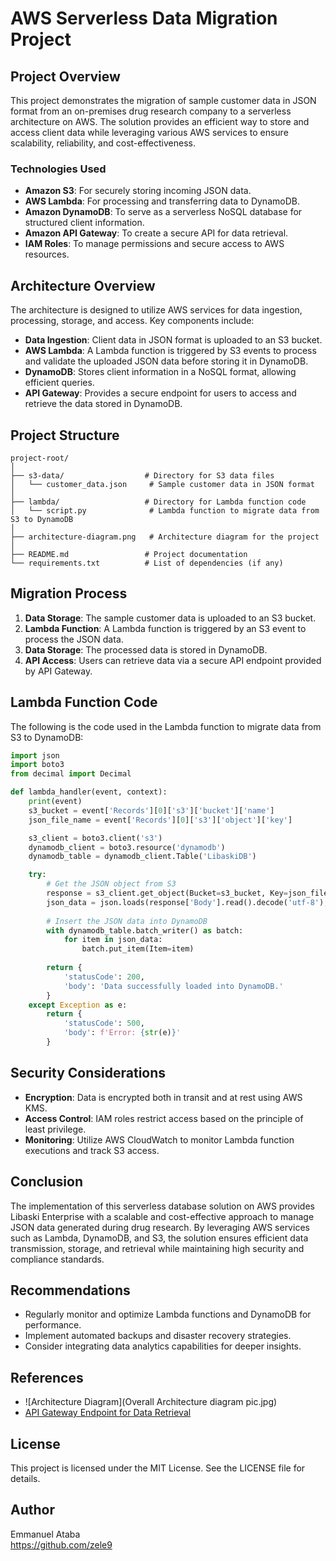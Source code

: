 
# AWS Serverless Data Migration Project

## Project Overview

This project demonstrates the migration of sample customer data in JSON format from an on-premises drug research company to a serverless architecture on AWS. The solution provides an efficient way to store and access client data while leveraging various AWS services to ensure scalability, reliability, and cost-effectiveness.

### Technologies Used
- **Amazon S3**: For securely storing incoming JSON data.
- **AWS Lambda**: For processing and transferring data to DynamoDB.
- **Amazon DynamoDB**: To serve as a serverless NoSQL database for structured client information.
- **Amazon API Gateway**: To create a secure API for data retrieval.
- **IAM Roles**: To manage permissions and secure access to AWS resources.

## Architecture Overview

The architecture is designed to utilize AWS services for data ingestion, processing, storage, and access. Key components include:

- **Data Ingestion**: Client data in JSON format is uploaded to an S3 bucket.
- **AWS Lambda**: A Lambda function is triggered by S3 events to process and validate the uploaded JSON data before storing it in DynamoDB.
- **DynamoDB**: Stores client information in a NoSQL format, allowing efficient queries.
- **API Gateway**: Provides a secure endpoint for users to access and retrieve the data stored in DynamoDB.

## Project Structure

```
project-root/
│
├── s3-data/                  # Directory for S3 data files
│   └── customer_data.json     # Sample customer data in JSON format
│
├── lambda/                   # Directory for Lambda function code
│   └── script.py              # Lambda function to migrate data from S3 to DynamoDB
│
├── architecture-diagram.png   # Architecture diagram for the project
│
├── README.md                 # Project documentation
└── requirements.txt          # List of dependencies (if any)
```

## Migration Process

1. **Data Storage**: The sample customer data is uploaded to an S3 bucket.
2. **Lambda Function**: A Lambda function is triggered by an S3 event to process the JSON data.
3. **Data Storage**: The processed data is stored in DynamoDB.
4. **API Access**: Users can retrieve data via a secure API endpoint provided by API Gateway.

## Lambda Function Code

The following is the code used in the Lambda function to migrate data from S3 to DynamoDB:

```python
import json
import boto3
from decimal import Decimal

def lambda_handler(event, context):
    print(event)
    s3_bucket = event['Records'][0]['s3']['bucket']['name']
    json_file_name = event['Records'][0]['s3']['object']['key']

    s3_client = boto3.client('s3')
    dynamodb_client = boto3.resource('dynamodb')
    dynamodb_table = dynamodb_client.Table('LibaskiDB')

    try:
        # Get the JSON object from S3
        response = s3_client.get_object(Bucket=s3_bucket, Key=json_file_name)
        json_data = json.loads(response['Body'].read().decode('utf-8'), parse_float=Decimal)
        
        # Insert the JSON data into DynamoDB
        with dynamodb_table.batch_writer() as batch:
            for item in json_data:
                batch.put_item(Item=item)
                
        return {
            'statusCode': 200,
            'body': 'Data successfully loaded into DynamoDB.'
        }
    except Exception as e:
        return {
            'statusCode': 500,
            'body': f'Error: {str(e)}'
        }
```

## Security Considerations

- **Encryption**: Data is encrypted both in transit and at rest using AWS KMS.
- **Access Control**: IAM roles restrict access based on the principle of least privilege.
- **Monitoring**: Utilize AWS CloudWatch to monitor Lambda function executions and track S3 access.

## Conclusion

The implementation of this serverless database solution on AWS provides Libaski Enterprise with a scalable and cost-effective approach to manage JSON data generated during drug research. By leveraging AWS services such as Lambda, DynamoDB, and S3, the solution ensures efficient data transmission, storage, and retrieval while maintaining high security and compliance standards.

## Recommendations

- Regularly monitor and optimize Lambda functions and DynamoDB for performance.
- Implement automated backups and disaster recovery strategies.
- Consider integrating data analytics capabilities for deeper insights.

## References

- ![Architecture Diagram](Overall Architecture diagram pic.jpg)  
- [API Gateway Endpoint for Data Retrieval](https://cgf4ne3ece.execute-api.us-east-1.amazonaws.com/dev/users/put_clientid)

## License

This project is licensed under the MIT License. See the LICENSE file for details.

## Author

Emmanuel Ataba   
https://github.com/zele9
